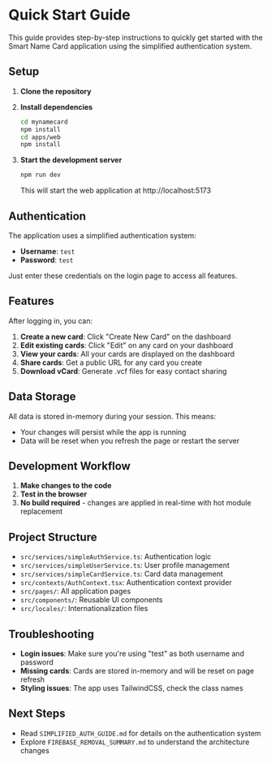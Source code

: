# Quick Start Guide

This guide provides step-by-step instructions to quickly get started with the Smart Name Card application using the simplified authentication system.

## Setup

1. **Clone the repository**

2. **Install dependencies**
   ```bash
   cd mynamecard
   npm install
   cd apps/web
   npm install
   ```

3. **Start the development server**
   ```bash
   npm run dev
   ```
   This will start the web application at http://localhost:5173

## Authentication

The application uses a simplified authentication system:

- **Username**: `test`
- **Password**: `test`

Just enter these credentials on the login page to access all features.

## Features

After logging in, you can:

1. **Create a new card**: Click "Create New Card" on the dashboard
2. **Edit existing cards**: Click "Edit" on any card on your dashboard
3. **View your cards**: All your cards are displayed on the dashboard
4. **Share cards**: Get a public URL for any card you create
5. **Download vCard**: Generate .vcf files for easy contact sharing

## Data Storage

All data is stored in-memory during your session. This means:
- Your changes will persist while the app is running
- Data will be reset when you refresh the page or restart the server

## Development Workflow

1. **Make changes to the code**
2. **Test in the browser**
3. **No build required** - changes are applied in real-time with hot module replacement

## Project Structure

- `src/services/simpleAuthService.ts`: Authentication logic
- `src/services/simpleUserService.ts`: User profile management
- `src/services/simpleCardService.ts`: Card data management
- `src/contexts/AuthContext.tsx`: Authentication context provider
- `src/pages/`: All application pages
- `src/components/`: Reusable UI components
- `src/locales/`: Internationalization files

## Troubleshooting

- **Login issues**: Make sure you're using "test" as both username and password
- **Missing cards**: Cards are stored in-memory and will be reset on page refresh
- **Styling issues**: The app uses TailwindCSS, check the class names

## Next Steps

- Read `SIMPLIFIED_AUTH_GUIDE.md` for details on the authentication system
- Explore `FIREBASE_REMOVAL_SUMMARY.md` to understand the architecture changes
